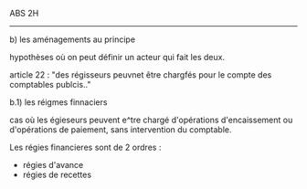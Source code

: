 ABS 2H

---

b) les aménagements au principe

hypothèses où on peut définir un acteur qui fait les deux. 

article 22 : "des régisseurs peuvnet être chargfés pour le compte des comptables publcis.."

b.1) les réigmes finnaciers

cas où les égieseurs peuvent e^tre chargé d'opérations d'encaissement ou d'opérations de paiement, sans intervention du comptable.

Les régies financieres sont de 2 ordres :
- régies d'avance
- régies de recettes